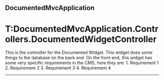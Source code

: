 ## DocumentedMvcApplication ##

# T:DocumentedMvcApplication.Controllers.DocumentedWidgetController

 This is the controller for the Documented Widget. This widget does some things to the database on the back end. On the front end, this widget has some very specific requirements in the CMS, here they are: 1. Requirement 1 2. Requirement 2 3. Requirement 3 4. Requirement 4 



---


